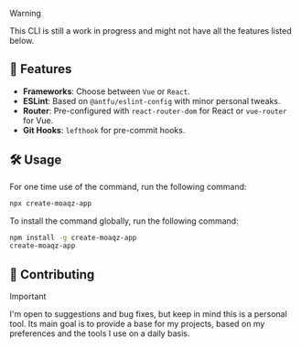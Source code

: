 > [!WARNING]
> This CLI is still a work in progress and might not have all the features listed below.

## 🌟 Features

- **Frameworks**: Choose between `Vue` or `React`.
- **ESLint**: Based on `@antfu/eslint-config` with minor personal tweaks.
- **Router**: Pre-configured with `react-router-dom` for React or `vue-router` for Vue.
- **Git Hooks**: `lefthook` for pre-commit hooks.

## 🛠️ Usage

For one time use of the command, run the following command:

```bash
npx create-moaqz-app
```

To install the command globally, run the following command:

```bash
npm install -g create-moaqz-app
create-moaqz-app
```

## 🤝 Contributing

> [!IMPORTANT]
> I'm open to suggestions and bug fixes, but keep in mind this is a personal tool. Its main goal is to provide a base for my projects, based on my preferences and the tools I use on a daily basis.
